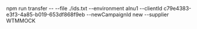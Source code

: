 npm run transfer -- --file ./ids.txt --environment alnu1 --clientId c79e4383-e3f3-4a85-b019-653df868f9eb --newCampaignId new --supplier WTMMOCK
